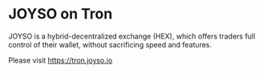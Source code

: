 # JOYSO on Tron
JOYSO is a hybrid-decentralized exchange (HEX), which offers traders full control of their wallet, without sacrificing speed and features.

Please visit https://tron.joyso.io
